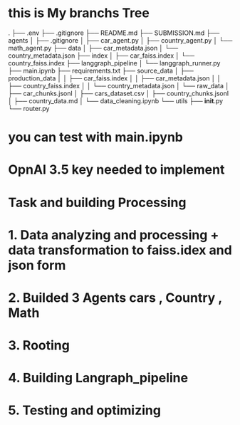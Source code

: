 # this is My branchs Tree 
.
├── .env
├── .gitignore
├── README.md
├── SUBMISSION.md
├── agents
│   ├── .gitignore
│   ├── car_agent.py
│   ├── country_agent.py
│   └── math_agent.py
├── data
│   ├── car_metadata.json
│   └── country_metadata.json
├── index
│   ├── car_faiss.index
│   └── country_faiss.index
├── langgraph_pipeline
│   └── langgraph_runner.py
├── main.ipynb
├── requirements.txt
├── source_data
│   ├── production_data
│   │   ├── car_faiss.index
│   │   ├── car_metadata.json
│   │   ├── country_faiss.index
│   │   └── country_metadata.json
│   └── raw_data
│       ├── car_chunks.jsonl
│       ├── cars_dataset.csv
│       ├── country_chunks.jsonl
│       ├── country_data.md
│       └── data_cleaning.ipynb
└── utils
    ├── __init__.py
    └── router.py

# you can test with main.ipynb

# OpnAI 3.5 key needed to implement 

# Task and building Processing
# 1. Data analyzing and processing + data transformation to faiss.idex and json form 
# 2. Builded 3 Agents cars , Country , Math
# 3. Rooting
# 4. Building Langraph_pipeline
# 5. Testing and optimizing

